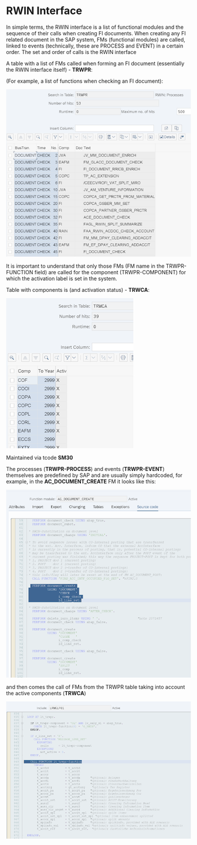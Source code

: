 # RWIN Interface

In simple terms, the RWIN interface is a list of functional modules and the sequence of their calls when creating FI documents. When creating any FI related document in the SAP system, FMs (functional modules) are called, linked to events (technically, these are PROCESS and EVENT) in a certain order. The set and order of calls is the RWIN interface

A table with a list of FMs called when forming an FI document (essentially the RWIN interface itself) - **TRWPR**:

(For example, a list of functions when checking an FI document):

![Table TRWPR at se16n](99_Tech_IMG/IMG_TRWPR.png)

It is important to understand that only those FMs (FM name in the TRWPR-FUNCTION field) are called for the component (TRWPR-COMPONENT) for which the activation label is set in the system.

Table with components is (and activation status) - **TRWCA**:

![Table TRWCA at se16n](99_Tech_IMG/IMG_TRWCA.png)

Maintained via tcode **SM30**

The processes (**TRWPR-PROCESS**) and events (**TRWPR-EVENT**) themselves are predefined by SAP and are usually simply hardcoded, for example, in the **AC_DOCUMENT_CREATE** FM it looks like this:

![FM AC_DOCUMENT_CREATE](99_Tech_IMG/IMG_FM_AC_%20DOCUMENT.png)

and then comes the call of FMs from the TRWPR table taking into account the active components (**TRWCA**)

![Include LRWCLF01](99_Tech_IMG/IMG_LRWCLF01.png)

